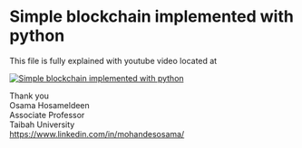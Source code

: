 # Simple blockchain implemented with python
This file is fully explained with youtube video located at 

[![Simple blockchain implemented with python](https://img.youtube.com/vi/IyyxpkEM9Lk/0.jpg)](https://www.youtube.com/watch?v=IyyxpkEM9Lk)

Thank you  
Osama Hosameldeen  
Associate Professor  
Taibah University  
https://www.linkedin.com/in/mohandesosama/
